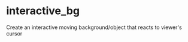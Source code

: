 interactive_bg
==============

Create an interactive moving background/object that reacts to viewer's cursor
